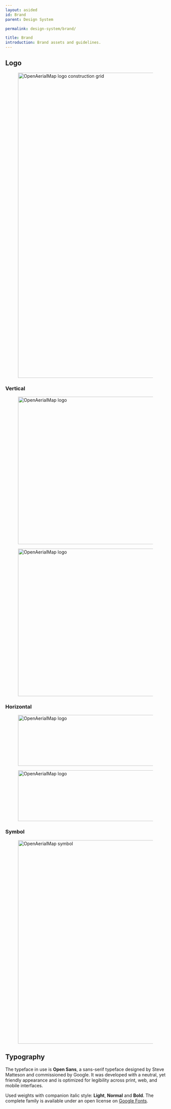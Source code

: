 ```yaml
---
layout: asided
id: Brand
parent: Design System

permalink: design-system/brand/

title: Brand
introduction: Brand assets and guidelines.
---
```


## Logo

<figure class="docs-example">
  <img src="{{ site.baseurl }}/assets/graphics/content/oam-logo-constructrion-grid.svg" width="1152" height="960" alt="OpenAerialMap logo construction grid" />
</figure>

### Vertical

<figure class="docs-example docs-example--logo-v">
  <img src="{{ site.baseurl }}/assets/graphics/layout/oam-logo-v-pos.svg" width="576" height="464" alt="OpenAerialMap logo" />
</figure>

<figure class="docs-example docs-example--dark docs-example--logo-v">
  <img src="{{ site.baseurl }}/assets/graphics/layout/oam-logo-v-neg.svg" width="576" height="464" alt="OpenAerialMap logo" />
</figure>

### Horizontal

<figure class="docs-example docs-example--logo-h">
  <img src="{{ site.baseurl }}/assets/graphics/layout/oam-logo-h-pos.svg" width="832" height="160" alt="OpenAerialMap logo" />
</figure>

<figure class="docs-example docs-example--dark docs-example--logo-h">
  <img src="{{ site.baseurl }}/assets/graphics/layout/oam-logo-h-neg.svg" width="832" height="160" alt="OpenAerialMap logo" />
</figure>

### Symbol

<figure class="docs-example docs-example--logo-s">
  <img src="{{ site.baseurl }}/assets/graphics/layout/oam-logo-symbol.svg" width="640" height="640" alt="OpenAerialMap symbol" />
</figure>

## Typography

The typeface in use is **Open Sans**, a sans-serif typeface designed by Steve Matteson and commissioned by Google. It was developed with a neutral, yet friendly appearance and is optimized for legibility across print, web, and mobile interfaces.

Used weights with companion italic style: **Light**, **Normal** and **Bold**. The complete family is available under an open license on [Google Fonts](https://goo.gl/FZ0Ave).
